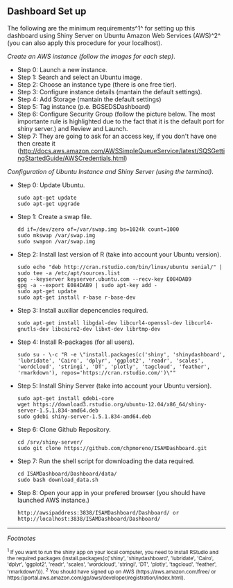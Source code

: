 ## Dashboard Set up

The following are the minimum requirements^1^ for setting up this dashboard using Shiny Server on Ubuntu Amazon Web Services (AWS)^2^ (you can also apply this procedure for your localhost).

*Create an AWS instance (follow the images for each step)*.

  - Step 0: Launch a new instance.
  - Step 1: Search and select an Ubuntu image.
  - Step 2: Choose an instance type (there is one free tier).
  - Step 3: Configure instance details (mantain the default settings).
  - Step 4: Add Storage (mantain the default settings)
  - Step 5: Tag instance (p.e. BGSEDSDashboard)
  - Step 6: Configure Security Group (follow the picture below. The most importante rule is highlighted due to the fact that it is the default port for shiny server.) and Review and Launch. 
  - Step 7: They are going to ask for an access key, if you don't have one then create it (http://docs.aws.amazon.com/AWSSimpleQueueService/latest/SQSGettingStartedGuide/AWSCredentials.html)

*Configuration of Ubuntu Instance and Shiny Server (using the terminal)*.
  
  - Step 0: Update Ubuntu.
  
    ```
    sudo apt-get update
    sudo apt-get upgrade
    ```
  
  - Step 1: Create a swap file.
  
    ```
    dd if=/dev/zero of=/var/swap.img bs=1024k count=1000
    sudo mkswap /var/swap.img
    sudo swapon /var/swap.img
    ```
  - Step 2: Install last version of R (take into account your Ubuntu version).
    
    ```
    sudo echo "deb http://cran.rstudio.com/bin/linux/ubuntu xenial/" | sudo tee -a /etc/apt/sources.list
    gpg --keyserver keyserver.ubuntu.com --recv-key E084DAB9
    gpg -a --export E084DAB9 | sudo apt-key add -
    sudo apt-get update
    sudo apt-get install r-base r-base-dev
    ```
  - Step 3: Install auxiliar depencencies required.
  
    ```
    sudo apt-get install libgdal-dev libcurl4-openssl-dev libcurl4-gnutls-dev libcairo2-dev libxt-dev librtmp-dev
    ```
    
  - Step 4: Install R-packages (for all users).
  
    ```
    sudo su - \-c "R -e \"install.packages(c('shiny', 'shinydashboard', 'lubridate', 'Cairo', 'dplyr', 'ggplot2', 'readr', 'scales', 'wordcloud', 'stringi', 'DT', 'plotly', 'tagcloud', 'feather', 'rmarkdown'), repos='https://cran.rstudio.com/')\""

    ```
  - Step 5: Install Shiny Server (take into account your Ubuntu version).
  
    ```
    sudo apt-get install gdebi-core
    wget https://download3.rstudio.org/ubuntu-12.04/x86_64/shiny-server-1.5.1.834-amd64.deb
    sudo gdebi shiny-server-1.5.1.834-amd64.deb
    ```
  - Step 6: Clone Github Repository.
    
    ```
    cd /srv/shiny-server/
    sudo git clone https://github.com/chpmoreno/ISAMDashboard.git
    ```
  - Step 7: Run the shell script for downloading the data required.
  
    ```
    cd ISAMDashboard/Dashboard/data/
    sudo bash download_data.sh
    ```
    
  - Step 8: Open your app in your prefered browser (you should have launched AWS instance.)
  
    ```
    http://awsipaddress:3838/ISAMDashboard/Dashboard/ or http://localhost:3838/ISAMDashboard/Dashboard/
    ```
    
  ---
*Footnotes*

<sub> 
  <sup>1</sup> If you want to run the shiny app on your local computer, you need to install RStudio and the required packages (install.packages(c('shiny', 'shinydashboard', 'lubridate', 'Cairo', 'dplyr', 'ggplot2', 'readr', 'scales', 'wordcloud', 'stringi', 'DT', 'plotly', 'tagcloud', 'feather', 'rmarkdown'))). 
  <sup>2</sup> You should have signed up on AWS (https://aws.amazon.com/free/ or https://portal.aws.amazon.com/gp/aws/developer/registration/index.html).
<sub>